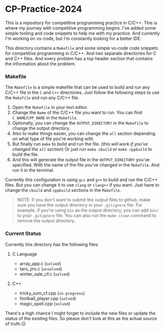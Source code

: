 # CP-Practice-2024
This is a repository for competitive programming practice in C/C++. This is where my journey with competitive programming begins. I've added some simple tooling and code snippets to help me with my practice. And currently I'm working on vs-code, but I'm constantly looking for a better IDE.

This directory contains a `Makefile` and some simple vs-code code snippets for competitive programming in C/C++. And two separate directories for C and C++ files. And every problem has a top header section that contains the information about the problem.

### Makefile
The `Makefile` is a simple makefile that can be used to build and run any C/C++ file in the `C` and `C++` directories.
Just follow the following steps to use the `Makefile` and run any C/C++ file.

1. Open the `Makefile` in your text editor.
2. Change the `Name` of the C/C++ file you want to run. You can find `C_NAME`/`CPP_NAME` in the `Makefile`.
3. Optionally, you can change the `OUTPUT_DIRECTORY` in the `Makefile` to change the output directory.
4. Also to make things easier, you can change the `all` section depending on what type of file you're working with.
5. But finally run `make` to build and run the file. (*this will work if you've changed the `all` section*) Or just run `make cbuild` or `make cppbuild` to build the file.
6. And this will generate the output file in the `OUTPUT_DIRECTORY` you've specified. With the name of the file you've changed in the `Makefile`. And run it in the terminal.

Currently this configuration is using `gcc` and `g++` to build and run the C/C++ files. But you can change it to use `clang` or `clang++` if you want. Just have to change the `cbuild` and `cppbuild` sections in the `Makefile`.

> NOTE: If you don't want to submit the output files to github, make sure you have the output directory in your `.gitignore` file. For example, if you're using `bin` as the output directory, you can add `bin/` to your `.gitignore` file. You can also run the `make clean` command to remove the output directory.

### Current Status
Currently this directory has the following files:

1. C Language
    - array_app.c (`solved`)
    - taro_jiro.c (`unsolved`)
    - winter_sale_cf.c (`solved`)

2. C++
    - tricky_sum_cf.cpp (`in-progress`)
   - football_player.cpp (`solved`)
   - magic_spell.cpp (`solved`)

There's a high chance I might forget to include the new files or update the status of the existing files. So please don't look at this as the actual source of truth.😑
